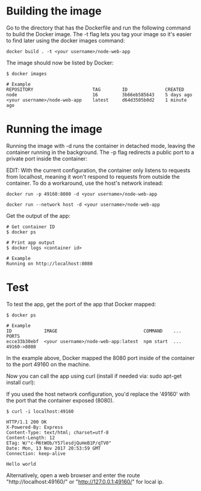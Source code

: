 # Building the image

Go to the directory that has the Dockerfile and run the following command to build the Docker image. The -t flag lets you tag your image so it's easier to find later using the docker images command:

```
docker build . -t <your username>/node-web-app
```

The image should now be listed by Docker:
```
$ docker images

# Example
REPOSITORY                      TAG        ID              CREATED
node                            16         3b66eb585643    5 days ago
<your username>/node-web-app    latest     d64d3505b0d2    1 minute ago
```

# Running the image

Running the image with -d runs the container in detached mode, leaving the container running in the background. The -p flag redirects a public port to a private port inside the container:

EDIT: With the current configuration, the container only listens to requests from localhost, meaning it won't respond to requests from outside the container. To do a workaround, use the host's network instead:

```
docker run -p 49160:8080 -d <your username>/node-web-app

docker run --network host -d <your username>/node-web-app
```

Get the output of the app:

```
# Get container ID
$ docker ps

# Print app output
$ docker logs <container id>

# Example
Running on http://localhost:8080
```

# Test

To test the app, get the port of the app that Docker mapped:

```
$ docker ps

# Example
ID            IMAGE                                COMMAND    ...   PORTS
ecce33b30ebf  <your username>/node-web-app:latest  npm start  ...   49160->8080
```

In the example above, Docker mapped the 8080 port inside of the container to the port 49160 on the machine.

Now you can call the app using curl (install if needed via: sudo apt-get install curl):

If you used the host network configuration, you'd replace the '49160' with the port that the container exposed (8080).

```
$ curl -i localhost:49160

HTTP/1.1 200 OK
X-Powered-By: Express
Content-Type: text/html; charset=utf-8
Content-Length: 12
ETag: W/"c-M6tWOb/Y57lesdjQuHeB1P/qTV0"
Date: Mon, 13 Nov 2017 20:53:59 GMT
Connection: keep-alive

Hello world
```

Alternatively, open a web browser and enter the route "http://localhost:49160/" or "http://127.0.0.1:49160/" for local ip.